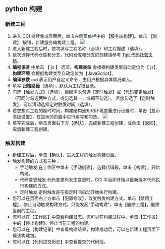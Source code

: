 ##  python 构建 
### 新建工程
1. 进入 CCI 持续集成界面后，单击左侧菜单栏中的 【服务端构建】。单击 【新建】 按钮，新建服务端构建工程。
![](https://mc.qcloudimg.com/static/img/2fb5c8b3c5791d58c97dc21d417f30cb/image.png)
2. 进入新建工程后时，依次填写工程名称（必填）和工程描述（选填）。
3. 依次选择代码仓库和分支，代码仓库和分支的创建请参考 [Tgit 代码托管文档](https://cloud.tencent.com/document/product/612)。
4. **编程语言** 中单击 【 js 】 选项，**构建类型** 会根据构建类型自动定位为【 js】，**构建环境** 会根据构建类型自动定位为【JavaScript】。
5. **编译参数** `cmd` 表示用户自定义命令，由用户根据具体情况输入。
6. 填写 **归档路径**（选填），默认为工程根目录。
7. 勾选【触发方式】（选填），根据需求勾选【定时触发】或【代码变更触发】（可同时勾选两种方式，或勾选其一，或都不勾选）。
   若您勾选了【定时触发】，可以滑动选择定时触发时间（选填）。
8. 若您想对工程的超时时间，构建结构通知和环境变量进行设置时，单击【显示高级设置】，在显示的页面中进行填写和勾选。
 ![](https://mc.qcloudimg.com/static/img/97e4dc84142cd8557f56b8fd460e4c52/image.png)
9. 填写完成后，单击页面右下方【确认】，完成新建工程创建，或单击【返回】，取消新建工程创建。
 
 
### 触发构建

-  新建工程后，单击【确认】，进入工程的触发构建页面。
- 触发构建的方式有三种：
   -  手动触发
   在工作区中单击【手动创建】，选择代码段，单击【构建】，开始构建。
   -  代码变更触发
   代码变更码发生变更时，CCI 平台即开始以最新版本代码执行构建的方式。
   -  定时触发
   定时触发是在指定时间自动开始执行构建。
- 您可以在页面右上方单击【配置修改】，改变触发构建方式。单击【禁用工程】，停止自动触发构建方式，只能发起“手动构建”。单击【删除工程】，删除当前的工程。
- 您可以在【工作区】中查看构建日志。您可以在构建过程中，单击【工作区】中的【停止构建】，停止当前工程的构建。
- 您可以在【构建记录】中查看构建结果，构建成功后，可以在新建工程页面下载该构建包。
- 您可以在【代码提交历史】中查看提交的代码段。

 
 

